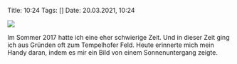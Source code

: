 Title: 10:24
Tags: []
Date: 20.03.2021, 10:24

![](feld.JPG)

Im Sommer 2017 hatte ich eine eher schwierige Zeit. Und in dieser Zeit ging ich aus Gründen oft zum Tempelhofer Feld. Heute erinnerte mich mein Handy daran, indem es mir ein Bild von einem Sonnenuntergang zeigte.